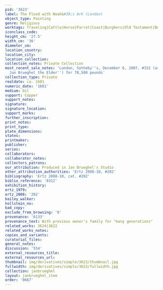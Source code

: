 ```yaml
---
pid: '3623'
label: The Flood with Noah&#39;s Ark (London)
object_type: Painting
genre: Religious
worktags: Traveling|Cattle|Horse|Parrot|Coast|Burghers|Old Testament|Boat
iconclass_code:
height_cm: '27.5'
width_cm: '36'
diameter_cm:
location_country:
location_city:
location_collection:
collection_notes: Private Collection
most_recent_sale_notes: 'London, Sotheby''s, December 6, 2007, #152 (as ''Studio of
  Jan Brueghel the Elder'') for 78,500 pounds'
collection_type: Private
realdate: ca. 1601
numeric_date: '1601'
medium: Oil
support: Copper
support_notes:
signature:
signature_location:
support_marks:
further_inscription:
print_notes:
print_type:
plate_dimensions:
states:
printmaker:
publisher:
series:
collaborators:
collaborator_notes:
collectors_patrons:
our_attribution: Produced in Jan Brueghel's Studio
other_attribution_authorities: 'Ertz 2008-10, #202'
bibliography: 'Ertz 2008-10, cat. #202'
biblio_reference: '8312'
exhibition_history:
ertz_1979:
ertz_2008: '202'
bailey_walker:
hollstein_no:
bad_copy:
exclude_from_browsing: '0'
provenance: '6133'
provenance_text: With previous owner's family for "many generations"
related_works: 3624|3622
related_works_notes:
copies_and_variants:
curatorial_files:
general_notes:
discussion: '554'
external_resources_title:
external_resources_url:
thumbnail: img/derivatives/simple/3623/thumbnail.jpg
fullwidth: img/derivatives/simple/3623/fullwidth.jpg
collection: janbrueghel
layout: janbrueghel_item
order: '0667'
---
```

